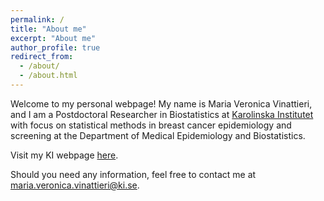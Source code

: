 ```yaml
---
permalink: /
title: "About me"
excerpt: "About me"
author_profile: true
redirect_from: 
  - /about/
  - /about.html
---
```


Welcome to my personal webpage! My name is Maria Veronica Vinattieri, and I am a Postdoctoral Researcher in Biostatistics at [Karolinska Institutet](https://ki.se/en) with focus on statistical methods in breast cancer epidemiology and screening at the Department of Medical Epidemiology and Biostatistics. 

Visit my KI webpage [here](https://ki.se/en/people/maria-veronica-vinattieri).  

Should you need any information, feel free to contact me at <maria.veronica.vinattieri@ki.se>.

